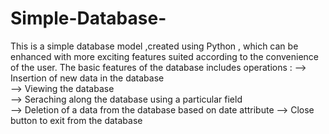 # Simple-Database-
This is a simple database model ,created using Python , which can be enhanced with more exciting features suited according to the convenience of the user. The basic features of the database includes operations : 
--> Insertion of new data in the database <br>
--> Viewing the database <br>
--> Seraching along the database using a particular field <br>
--> Deletion of a data from the database based on date attribute
--> Close button to exit from  the database 
